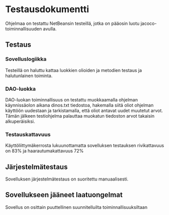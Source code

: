 # Testausdokumentti

Ohjelmaa on testattu NetBeansin testeillä, jotka on pääosin luotu jacoco-toiminnallisuuden avulla.

## Testaus

### Sovelluslogiikka

Testeillä on haluttu kattaa luokkien olioiden ja metodien testaus ja halutunlainen toiminta.

### DAO-luokka

DAO-luokan toiminnallisuus on testattu muokkaamalla ohjelman käynnissäolon aikana dinos.txt tiedostoa, hakemalla siitä oliot ohjelman käyttöön uudestaan ja tarkistamalla, että oliot antavat uudet muutetut arvot. Tämän jälkeen testiohjelma palauttaa muokatun tiedoston arvot takaisin alkuperäisiksi.

### Testauskattavuus

Käyttöliittymäkerrosta lukuunottamatta sovelluksen testauksen rivikattavuus on 83% ja haarautumakattavuus 72%

## Järjestelmätestaus

Sovelluksen järjestelmätestaus on suoritettu manuaalisesti.

## Sovellukseen jääneet laatuongelmat

Sovellus on osittain puuttellinen suunnitelluilta toiminnallisuuksiltaan

